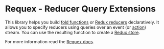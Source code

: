 # Requex - Reducer Query Extensions

This library helps you build <a href='https://en.wikipedia.org/wiki/Fold_(higher-order_function)'>fold functions</a> or [Redux reducers](https://rackt.github.io/redux/docs/api/Store.html) declaratively. It allows you to specify reducers using queries over an event (or [action](https://rackt.github.io/redux/docs/basics/Actions.html)) stream. You can use the resulting function to create a [Redux store](https://rackt.github.io/redux/docs/api/Store.html).

For more information read the [Requex docs](http://TypeInferred.github.io/requex).